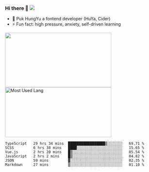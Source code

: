 ### Hi there 👋   ![](https://komarev.com/ghpvc/?username=trojan0523&color=ff69b4&label=PV+Since+2020-1-1)

 - 🔭 Puk HungYu a fontend developer (HuYa, Cider)
 - ⚡ Fun fact: high pressure, anxiety, self-driven learning 

 <img align="left" width="350px" height="180px" src="https://github-readme-stats.vercel.app/api?username=trojan0523&show_icons=true&icon_color=199861&count_private=true" />
 
 <img width="350px" height="165px" alt="Most Used Lang" src="https://github-readme-stats.vercel.app/api/top-langs/?username=trojan0523&layout=compact"/>
 

 <!--START_SECTION:waka-->

```text
TypeScript   29 hrs 34 mins  █████████████████▒░░░░░░░   69.71 %
SCSS         6 hrs 38 mins   ████░░░░░░░░░░░░░░░░░░░░░   15.65 %
Vue.js       2 hrs 20 mins   █▒░░░░░░░░░░░░░░░░░░░░░░░   05.54 %
JavaScript   2 hrs 2 mins    █▒░░░░░░░░░░░░░░░░░░░░░░░   04.82 %
JSON         59 mins         ▓░░░░░░░░░░░░░░░░░░░░░░░░   02.35 %
Markdown     27 mins         ▒░░░░░░░░░░░░░░░░░░░░░░░░   01.10 %
```

<!--END_SECTION:waka-->

 
<!--
**Trojan0523/Trojan0523** is a ✨ _special_ ✨ repository because its `README.md` (this file) appears on your GitHub profile.

Here are some ideas to get you started:

- 👯 looking to collaborate on where? i don`t know
- 🤔 I’m looking for help with ...
- 💬 Ask me about ...
- 📫 How to reach me: ...
- 😄 Pronouns: ...
- ⚡ Fun fact: ...
![](https://komarev.com/ghpvc/?username=trojan0523)
-->
